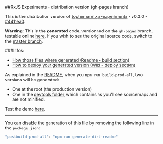 ##RxJS Experiments - distribution version (gh-pages branch)

This is the distribution version of [topheman/rxjs-experiments](https://github.com/topheman/rxjs-experiments) - v0.3.0 - [#4411ea0](https://github.com/topheman/rxjs-experiments/tree/4411ea0655326a77c56109a7e99df0e2f662ef45).

**Warning**: This is the **generated** code, versionned on the `gh-pages` branch, testable online [here](https://topheman.github.io/rxjs-experiments/). If you wish to see the original source code, switch to the [master branch](https://github.com/topheman/rxjs-experiments).

###Infos:

* [How those files where generated (Readme - build section)](https://github.com/topheman/rxjs-experiments#build)
* [How to deploy your generated version (Wiki - deploy section)](https://github.com/topheman/rxjs-experiments/wiki#deploy)

As explained in the [README](https://github.com/topheman/rxjs-experiments#build), when you `npm run build-prod-all`, two versions will be generated:

* One at the root (the production version)
* One in the [devtools folder](https://github.com/topheman/rxjs-experiments/tree/gh-pages/devtools), which contains as you'll see sourcemaps and are not minified.

Test the demo [here](https://topheman.github.io/rxjs-experiments/).

------

You can disable the generation of this file by removing the following line in the `package.json`:

```js
"postbuild-prod-all": "npm run generate-dist-readme"
```
